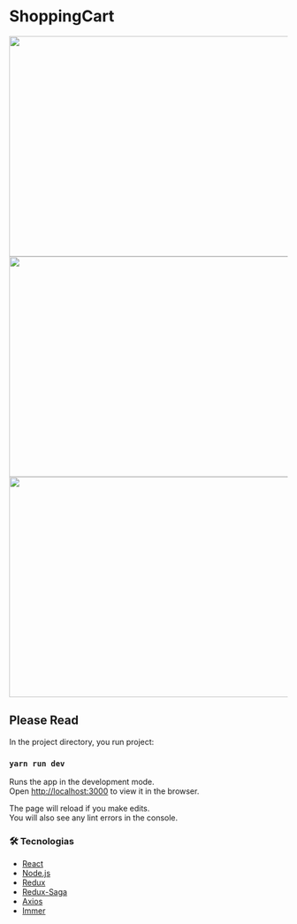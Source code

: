# ShoppingCart

<p float="left">
  <img src="https://user-images.githubusercontent.com/5699834/105097325-2f904180-5a87-11eb-9558-c5659aced2e2.png" width="752" height="398">
  <img src="https://user-images.githubusercontent.com/5699834/105098286-9a8e4800-5a88-11eb-8e39-b77290d55a97.png" width="752" height="398">
  <img src="https://user-images.githubusercontent.com/5699834/105098398-c27dab80-5a88-11eb-801c-313848485b93.png" width="752" height="398">
</p>

## Please Read

In the project directory, you run project:

### `yarn run dev`

Runs the app in the development mode.\
Open [http://localhost:3000](http://localhost:3000) to view it in the browser.

The page will reload if you make edits.\
You will also see any lint errors in the console.

### 🛠 Tecnologias

- [React](https://reactjs.org/)
- [Node.js](https://nodejs.org/en/)
- [Redux](https://redux.js.org/introduction/getting-started)
- [Redux-Saga](https://redux-saga.js.org/)
- [Axios](https://github.com/axios/axios)
- [Immer](https://immerjs.github.io/immer/docs/introduction)

